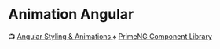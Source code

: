 # Animation Angular

:tv: [Angular Styling & Animations ](https://www.udemy.com/course/angular-styling-animations-for-angular-2-and-angular-4/)
:spades: [PrimeNG Component Library](https://www.primefaces.org/primeng/showcase/#/setup)
